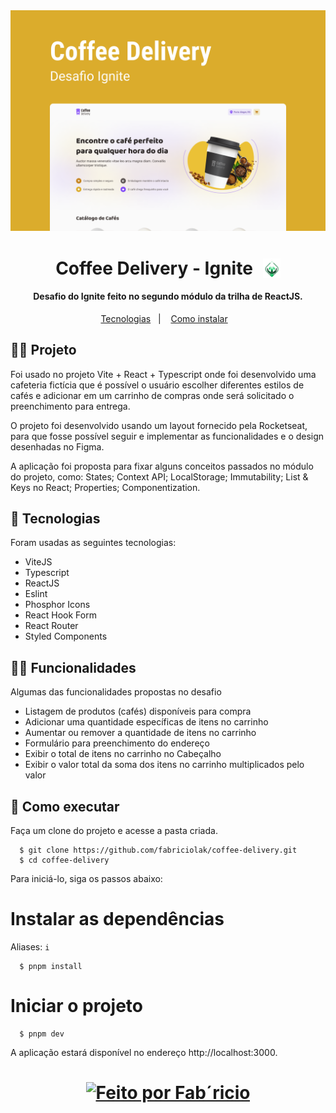 <div align="center">
  <img src="./src/assets/readme/capa.png" />
</div>

<h1 align="center" style="display: flex; align-items: center; justify-content: center; gap: 1rem;">Coffee Delivery - Ignite <img src="./src/assets/readme/ignite-logo.svg" width="28px" /></h1>

<h4 align="center">
  Desafio do Ignite feito no segundo módulo da trilha de ReactJS.
</h4>

<p align="center">
  <a href="#">Tecnologias</a>&nbsp;&nbsp;&nbsp;|&nbsp;&nbsp;&nbsp;
  <a href="#">Como instalar</a>&nbsp;&nbsp;&nbsp;
</p>


## 👨‍💻 Projeto

Foi usado no projeto Vite + React + Typescript onde foi desenvolvido uma cafeteria fictícia que é possível o usuário escolher diferentes estilos de cafés e adicionar em um carrinho de compras onde será solicitado o preenchimento para entrega.

O projeto foi desenvolvido usando um layout fornecido pela Rocketseat, para que fosse possível seguir e implementar as funcionalidades e o design desenhadas no Figma.

A aplicação foi proposta para fixar alguns conceitos passados no módulo do projeto, como: States; Context API; LocalStorage; Immutability; List & Keys no React; Properties; Componentization.

## 🧪 Tecnologias
Foram usadas as seguintes tecnologias:

  - ViteJS
  - Typescript
  - ReactJS
  - Eslint
  - Phosphor Icons
  - React Hook Form
  - React Router
  - Styled Components

## 🧑‍🔧 Funcionalidades
Algumas das funcionalidades propostas no desafio
  - Listagem de produtos (cafés) disponíveis para compra
  - Adicionar uma quantidade específicas de itens no carrinho
  - Aumentar ou remover a quantidade de itens no carrinho
  - Formulário para preenchimento do endereço
  - Exibir o total de itens no carrinho no Cabeçalho
  - Exibir o valor total da soma dos itens no carrinho multiplicados pelo valor

## 🚀 Como executar

Faça um clone do projeto e acesse a pasta criada.

```
  $ git clone https://github.com/fabriciolak/coffee-delivery.git
  $ cd coffee-delivery
```
Para iniciá-lo, siga os passos abaixo:

# Instalar as dependências
Aliases: ``` i ```
```
  $ pnpm install
```

# Iniciar o projeto
```
  $ pnpm dev
```
A aplicação estará disponível no endereço http://localhost:3000.

<h1 align="center">
  <a href="https://andrejr.dev">
    <img alt="Feito por Fab´ricio" src="https://img.shields.io/badge/Desenvolvido%20por-Fabr%C3%ADcio%20Silva-green">
  </a>
</h1>